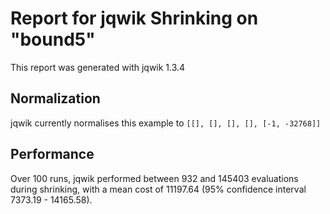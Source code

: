 # Report for jqwik Shrinking on "bound5"

This report was generated with jqwik 1.3.4

## Normalization

jqwik currently normalises this example to ``[[], [], [], [], [-1, -32768]]``

## Performance

Over 100 runs, jqwik performed between 932 and 145403 evaluations during shrinking,
with a mean cost of 11197.64 (95% confidence interval 7373.19 - 14165.58).
